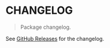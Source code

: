 # CHANGELOG

> Package changelog.

See [GitHub Releases](https://github.com/stdlib-js/ndarray-order/releases) for the changelog.
